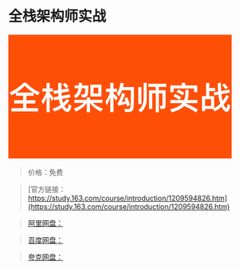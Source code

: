 # 全栈架构师实战

![img](../../../assets/study163/free/af3c044504ac4e51b385d8701356e474.png)

> 价格：免费

> [官方链接：https://study.163.com/course/introduction/1209594826.htm](https://study.163.com/course/introduction/1209594826.htm)

> [阿里网盘：]()

> [百度网盘：]()

> [夸克网盘：]()

